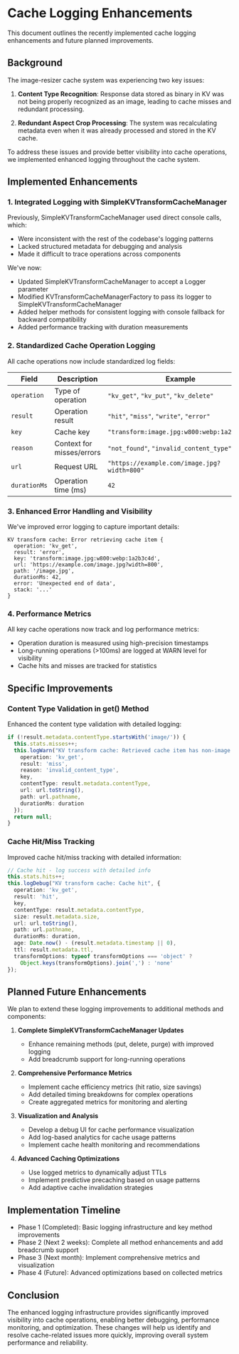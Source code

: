 # Cache Logging Enhancements

This document outlines the recently implemented cache logging enhancements and future planned improvements.

## Background

The image-resizer cache system was experiencing two key issues:

1. **Content Type Recognition**: Response data stored as binary in KV was not being properly recognized as an image, leading to cache misses and redundant processing.

2. **Redundant Aspect Crop Processing**: The system was recalculating metadata even when it was already processed and stored in the KV cache.

To address these issues and provide better visibility into cache operations, we implemented enhanced logging throughout the cache system.

## Implemented Enhancements

### 1. Integrated Logging with SimpleKVTransformCacheManager

Previously, SimpleKVTransformCacheManager used direct console calls, which:
- Were inconsistent with the rest of the codebase's logging patterns
- Lacked structured metadata for debugging and analysis
- Made it difficult to trace operations across components

We've now:
- Updated SimpleKVTransformCacheManager to accept a Logger parameter
- Modified KVTransformCacheManagerFactory to pass its logger to SimpleKVTransformCacheManager
- Added helper methods for consistent logging with console fallback for backward compatibility
- Added performance tracking with duration measurements

### 2. Standardized Cache Operation Logging

All cache operations now include standardized log fields:

| Field | Description | Example |
|-------|-------------|---------|
| `operation` | Type of operation | `"kv_get"`, `"kv_put"`, `"kv_delete"` |
| `result` | Operation result | `"hit"`, `"miss"`, `"write"`, `"error"` |
| `key` | Cache key | `"transform:image.jpg:w800:webp:1a2b3c4d"` |
| `reason` | Context for misses/errors | `"not_found"`, `"invalid_content_type"` |
| `url` | Request URL | `"https://example.com/image.jpg?width=800"` |
| `durationMs` | Operation time (ms) | `42` |

### 3. Enhanced Error Handling and Visibility

We've improved error logging to capture important details:

```
KV transform cache: Error retrieving cache item {
  operation: 'kv_get',
  result: 'error',
  key: 'transform:image.jpg:w800:webp:1a2b3c4d',
  url: 'https://example.com/image.jpg?width=800',
  path: '/image.jpg',
  durationMs: 42,
  error: 'Unexpected end of data',
  stack: '...'
}
```

### 4. Performance Metrics

All key cache operations now track and log performance metrics:

- Operation duration is measured using high-precision timestamps
- Long-running operations (>100ms) are logged at WARN level for visibility
- Cache hits and misses are tracked for statistics

## Specific Improvements

### Content Type Validation in get() Method

Enhanced the content type validation with detailed logging:

```typescript
if (!result.metadata.contentType.startsWith('image/')) {
  this.stats.misses++;
  this.logWarn("KV transform cache: Retrieved cache item has non-image content type", {
    operation: 'kv_get',
    result: 'miss',
    reason: 'invalid_content_type',
    key,
    contentType: result.metadata.contentType,
    url: url.toString(),
    path: url.pathname,
    durationMs: duration
  });
  return null;
}
```

### Cache Hit/Miss Tracking

Improved cache hit/miss tracking with detailed information:

```typescript
// Cache hit - log success with detailed info
this.stats.hits++;
this.logDebug("KV transform cache: Cache hit", {
  operation: 'kv_get',
  result: 'hit',
  key,
  contentType: result.metadata.contentType,
  size: result.metadata.size,
  url: url.toString(),
  path: url.pathname,
  durationMs: duration,
  age: Date.now() - (result.metadata.timestamp || 0),
  ttl: result.metadata.ttl,
  transformOptions: typeof transformOptions === 'object' ? 
    Object.keys(transformOptions).join(',') : 'none'
});
```

## Planned Future Enhancements

We plan to extend these logging improvements to additional methods and components:

1. **Complete SimpleKVTransformCacheManager Updates**
   - Enhance remaining methods (put, delete, purge) with improved logging
   - Add breadcrumb support for long-running operations

2. **Comprehensive Performance Metrics**
   - Implement cache efficiency metrics (hit ratio, size savings)
   - Add detailed timing breakdowns for complex operations
   - Create aggregated metrics for monitoring and alerting

3. **Visualization and Analysis**
   - Develop a debug UI for cache performance visualization
   - Add log-based analytics for cache usage patterns
   - Implement cache health monitoring and recommendations

4. **Advanced Caching Optimizations**
   - Use logged metrics to dynamically adjust TTLs
   - Implement predictive precaching based on usage patterns
   - Add adaptive cache invalidation strategies

## Implementation Timeline

- Phase 1 (Completed): Basic logging infrastructure and key method improvements
- Phase 2 (Next 2 weeks): Complete all method enhancements and add breadcrumb support
- Phase 3 (Next month): Implement comprehensive metrics and visualization
- Phase 4 (Future): Advanced optimizations based on collected metrics

## Conclusion

The enhanced logging infrastructure provides significantly improved visibility into cache operations, enabling better debugging, performance monitoring, and optimization. These changes will help us identify and resolve cache-related issues more quickly, improving overall system performance and reliability.
